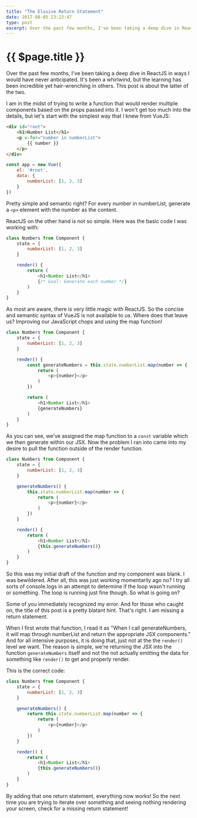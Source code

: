 ```yaml
---
title: "The Elusive Return Statement"
date: 2017-08-05 23:23:47
type: post
excerpt: Over the past few months, I've been taking a deep dive in ReactJS in ways I would have never anticipated. It's been a whirlwind, but the learning has been incredible yet hair-wrenching in others. This post is about the latter of the two.
---
```


# {{ $page.title }}

Over the past few months, I've been taking a deep dive in ReactJS in ways I would have never anticipated. It's been a whirlwind, but the learning has been incredible yet hair-wrenching in others. This post is about the latter of the two.

I am in the midst of trying to write a function that would render multiple components based on the props passed into it. I won't get too much into the details, but let's start with the simplest way that I knew from VueJS:

```html
<div id="root">
	<h1>Number List</h1>
	<p v-for="number in numberList">
		{{ number }}
	</p>
</div>
```

```javascript
const app = new Vue({
	el: '#root',
	data: {
		numberList: [1, 2, 3]
	}
})
```

Pretty simple and semantic right? For every number in numberList, generate a `<p>` element with the number as the content.

ReactJS on the other hand is not so simple. Here was the basic code I was working with:

```javascript
class Numbers from Component {
	state = {
		numberList: [1, 2, 3]
	}

	render() {
		return (
			<h1>Number List</h1>
			{/* Goal: Generate each number */}
		)
	}
}
```

As most are aware, there is very little magic with ReactJS. So the concise and semantic syntax of VueJS is not available to us. Where does that leave us? Improving our JavaScript chops and using the map function!

```javascript
class Numbers from Component {
	state = {
		numberList: [1, 2, 3]
	}

	render() {
		const generateNumbers = this.state.numberList.map(number => {
			return (
				<p>{number}</p>
			)
		})

		return (
			<h1>Number List</h1>
			{generateNumbers}
		)
	}
}
```

As you can see, we've assigned the map function to a `const` variable which we then generate within our JSX. Now the problem I ran into came into my desire to pull the function outside of the render function.

```javascript
class Numbers from Component {
	state = {
		numberList: [1, 2, 3]
	}

	generateNumbers() {
		this.state.numberList.map(number => {
			return (
				<p>{number}</p>
			)
		})
	}

	render() {
		return (
			<h1>Number List</h1>
			{this.generateNumbers()}
		)
	}
}
```

So this was my initial draft of the function and my component was blank. I was bewildered. After all, this was just working momentarily ago no? I try all sorts of console.logs in an attempt to determine if the loop wasn't running or something. The loop is running just fine though. So what is going on?

Some of you immediately recognized my error. And for those who caught on, the title of this post is a pretty blatant hint. That's right. I am missing a return statement.

When I first wrote that function, I read it as "When I call generateNumbers, it will map through numberList and return the appropriate JSX components." And for all intensive purposes, it is doing that, just not at the the `render()` level we want. The reason is simple, we're returning the JSX into the function `generateNumbers` itself and not the not actually emitting the data for something like `render()` to get and properly render.

This is the correct code:

```javascript
class Numbers from Component {
	state = {
		numberList: [1, 2, 3]
	}

	generateNumbers() {
		return this.state.numberList.map(number => {
			return (
				<p>{number}</p>
			)
		})
	}

	render() {
		return (
			<h1>Number List</h1>
			{this.generateNumbers()}
		)
	}
}
```

By adding that one return statement, everything now works! So the next time you are trying to iterate over something and seeing nothing rendering your screen, check for a missing return statement!
